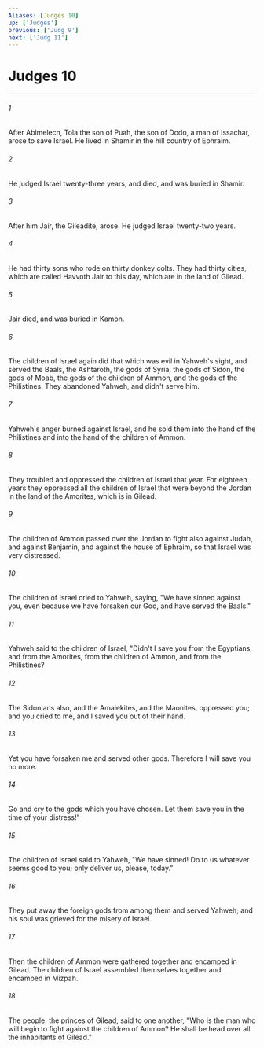 ```yaml
---
Aliases: [Judges 10]
up: ['Judges']
previous: ['Judg 9']
next: ['Judg 11']
---
```

# Judges 10
***





###### 1 

After Abimelech, Tola the son of Puah, the son of Dodo, a man of Issachar, arose to save Israel. He lived in Shamir in the hill country of Ephraim. 



###### 2 

He judged Israel twenty-three years, and died, and was buried in Shamir. 



###### 3 

After him Jair, the Gileadite, arose. He judged Israel twenty-two years. 



###### 4 

He had thirty sons who rode on thirty donkey colts. They had thirty cities, which are called Havvoth Jair to this day, which are in the land of Gilead. 



###### 5 

Jair died, and was buried in Kamon. 



###### 6 

The children of Israel again did that which was evil in Yahweh's sight, and served the Baals, the Ashtaroth, the gods of Syria, the gods of Sidon, the gods of Moab, the gods of the children of Ammon, and the gods of the Philistines. They abandoned Yahweh, and didn't serve him. 



###### 7 

Yahweh's anger burned against Israel, and he sold them into the hand of the Philistines and into the hand of the children of Ammon. 



###### 8 

They troubled and oppressed the children of Israel that year. For eighteen years they oppressed all the children of Israel that were beyond the Jordan in the land of the Amorites, which is in Gilead. 



###### 9 

The children of Ammon passed over the Jordan to fight also against Judah, and against Benjamin, and against the house of Ephraim, so that Israel was very distressed. 



###### 10 

The children of Israel cried to Yahweh, saying, "We have sinned against you, even because we have forsaken our God, and have served the Baals." 



###### 11 

Yahweh said to the children of Israel, "Didn't I save you from the Egyptians, and from the Amorites, from the children of Ammon, and from the Philistines? 



###### 12 

The Sidonians also, and the Amalekites, and the Maonites, oppressed you; and you cried to me, and I saved you out of their hand. 



###### 13 

Yet you have forsaken me and served other gods. Therefore I will save you no more. 



###### 14 

Go and cry to the gods which you have chosen. Let them save you in the time of your distress!" 



###### 15 

The children of Israel said to Yahweh, "We have sinned! Do to us whatever seems good to you; only deliver us, please, today." 



###### 16 

They put away the foreign gods from among them and served Yahweh; and his soul was grieved for the misery of Israel. 



###### 17 

Then the children of Ammon were gathered together and encamped in Gilead. The children of Israel assembled themselves together and encamped in Mizpah. 



###### 18 

The people, the princes of Gilead, said to one another, "Who is the man who will begin to fight against the children of Ammon? He shall be head over all the inhabitants of Gilead."
